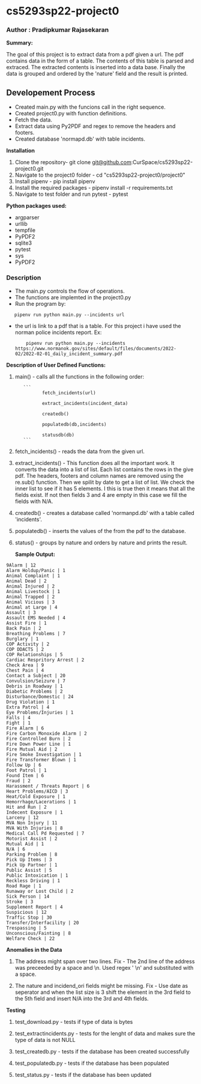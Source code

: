 # cs5293sp22-project0

### Author : Pradipkumar Rajasekaran

__Summary:__

The goal of this project is to extract data from a pdf given a url. The pdf contains data in the form of a table. The contents of this table 
is parsed and extraced. The extracted contents is inserted into a data base. Finally the data is grouped and ordered by the 'nature' field and the 
result is printed.

## Developement Process

- Created main.py with the funcions call in the right sequence.
- Created project0.py with function definitions.
- Fetch the data.
- Extract data using Py2PDF and regex to remove the headers and footers. 
- Created database 'normapd.db' with table incidents.

__Installation__


1. Clone the repository- git clone git@github.com:CurSpace/cs5293sp22-project0.git
2. Navigate to the project0 folder - cd "cs5293sp22-project0/project0"
3. Install pipenv - pip install pipenv
4. Install the required packages - pipenv install -r requirements.txt
5. Navigate to test folder and run pytest - pytest


__Python packages used:__

- argparser
- urllib
- tempfile
- PyPDF2
- sqlite3
- pytest
- sys
- PyPDF2

### Description

- The main.py controls the flow of operations.
- The functions are implemted in the project0.py
- Run the program by:
```
   pipenv run python main.py --incidents url
```
- the url is link to a pdf that is a table. For this project i have used the norman police incidents report.
   Ex: 
   
   ```
       pipenv run python main.py --incidents https://www.normanok.gov/sites/default/files/documents/2022-02/2022-02-01_daily_incident_summary.pdf
   ```

 
 __Description of User Defined Functions:__
 
 1. main() - calls all the functions in the following order:
 
           ```
                  fetch_incidents(url)
                  
                  extract_incidents(incident_data)
                  
                  createdb()
                  
                  populatedb(db,incidents)
                  
                  statusdb(db)
           ```
 2. fetch_incidents() - reads the data from the given url.

 3. extract_incidents() - This function does all the important work. It converts the data into a list of list. Each list contains the rows in the give pdf. The headers, footers and column names are removed using the 
 re.sub() function. Then we spilit by date to get a list of list. We check 
 the inner list to see if it has 5 elements. I this is true then it means 
 that all the fields exist. If not then fields 3 and 4 are empty in this case we fill the fields with N/A.
             
 4. createdb() - creates a database called 'normanpd.db' with a table called 'incidents'.

 5. populatedb() - inserts the values of the from the pdf to the database.
 
 6. status() - groups by nature and orders by nature and prints the result.

    __Sample Output:__
   
 ```
9Alarm | 12
Alarm Holdup/Panic | 1
Animal Complaint | 1
Animal Dead | 2
Animal Injured | 2
Animal Livestock | 1
Animal Trapped | 2
Animal Vicious | 3
Animal at Large | 4
Assault | 3
Assault EMS Needed | 4
Assist Fire | 1
Back Pain | 2
Breathing Problems | 7
Burglary | 1
COP Activity | 2
COP DDACTS | 2
COP Relationships | 5
Cardiac Respritory Arrest | 2
Check Area | 9
Chest Pain | 4
Contact a Subject | 20
Convulsion/Seizure | 7
Debris in Roadway | 1
Diabetic Problems | 2
Disturbance/Domestic | 24
Drug Violation | 1
Extra Patrol | 4
Eye Problems/Injuries | 1
Falls | 4
Fight | 1
Fire Alarm | 6
Fire Carbon Monoxide Alarm | 2
Fire Controlled Burn | 2
Fire Down Power Line | 1
Fire Mutual Aid | 2
Fire Smoke Investigation | 1
Fire Transformer Blown | 1
Follow Up | 6
Foot Patrol | 1
Found Item | 6
Fraud | 2
Harassment / Threats Report | 6
Heart Problems/AICD | 3
Heat/Cold Exposure | 1
Hemorrhage/Lacerations | 1
Hit and Run | 2
Indecent Exposure | 1
Larceny | 12
MVA Non Injury | 11
MVA With Injuries | 8
Medical Call Pd Requested | 7
Motorist Assist | 2
Mutual Aid | 1
N/A | 6
Parking Problem | 8
Pick Up Items | 3
Pick Up Partner | 1
Public Assist | 5
Public Intoxication | 1
Reckless Driving | 1
Road Rage | 1
Runaway or Lost Child | 2
Sick Person | 14
Stroke | 3
Supplement Report | 4
Suspicious | 12
Traffic Stop | 30
Transfer/Interfacility | 20
Trespassing | 5
Unconscious/Fainting | 8
Welfare Check | 22
 ```
 
__Anomalies in the Data__

1. The address might span over two lines.
  Fix - The 2nd line of the address was preceeded by a space and \n. Used regex ' \n' and substituted with a space.
  
2. The nature and incidend_ori fields might be missing.
   Fix - Use date as seperator and when the list size is 3 shift the element in the 3rd field to the 5th field and insert N/A into the 3rd and 4th fields.

__Testing__

1. test_download.py - tests if type of data is bytes

2. test_extractincidents.py - tests for the lenght of data and makes sure the type of data is not NULL

3. test_createdb.py - tests if the database has been created successfully

4. test_populatedb.py - tests if the database has been populated

5. test_status.py - tests if the database has been updated

 
 
